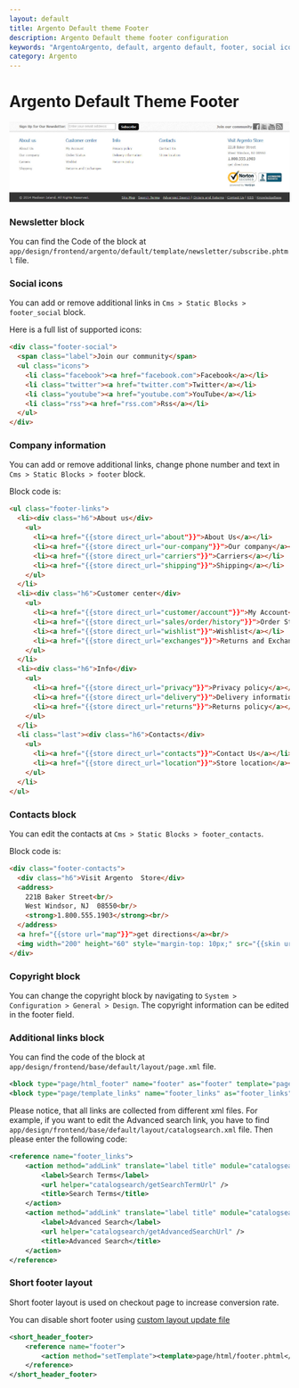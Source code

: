 ```yaml
---
layout: default
title: Argento Default theme Footer
description: Argento Default theme footer configuration
keywords: "ArgentoArgento, default, argento default, footer, social icons, links, copyright, contacts"
category: Argento
---
```


# Argento Default Theme Footer

![Argento Default theme footer](/images/argento/default/footer-links.jpg)

### Newsletter block

You can find the Code of the block at `app/design/frontend/argento/default/template/newsletter/subscribe.phtml` file.

### Social icons

You can add or remove additional links in `Cms > Static Blocks > footer_social` block.

Here is a full list of supported icons:

```html
<div class="footer-social">
  <span class="label">Join our community</span>
  <ul class="icons">
    <li class="facebook"><a href="facebook.com">Facebook</a></li>
    <li class="twitter"><a href="twitter.com">Twitter</a></li>
    <li class="youtube"><a href="youtube.com">YouTube</a></li>
    <li class="rss"><a href="rss.com">Rss</a></li>
  </ul>
</div>
```

### Company information

You can add or remove additional links, change phone number and text in
`Cms > Static Blocks > footer` block. 

Block code is:

```html
<ul class="footer-links">
  <li><div class="h6">About us</div>
    <ul>
      <li><a href="{{store direct_url="about"}}">About Us</a></li>
      <li><a href="{{store direct_url="our-company"}}">Our company</a></li>
      <li><a href="{{store direct_url="carriers"}}">Carriers</a></li>
      <li><a href="{{store direct_url="shipping"}}">Shipping</a></li>
    </ul>
  </li>
  <li><div class="h6">Customer center</div>
    <ul>
      <li><a href="{{store direct_url="customer/account"}}">My Account</a></li>
      <li><a href="{{store direct_url="sales/order/history"}}">Order Status</a></li>
      <li><a href="{{store direct_url="wishlist"}}">Wishlist</a></li>
      <li><a href="{{store direct_url="exchanges"}}">Returns and Exchanges</a></li>
    </ul>
  </li>
  <li><div class="h6">Info</div>
    <ul>
      <li><a href="{{store direct_url="privacy"}}">Privacy policy</a></li>
      <li><a href="{{store direct_url="delivery"}}">Delivery information</a></li>
      <li><a href="{{store direct_url="returns"}}">Returns policy</a></li>
    </ul>
  </li>
  <li class="last"><div class="h6">Contacts</div>
    <ul>
      <li><a href="{{store direct_url="contacts"}}">Contact Us</a></li>
      <li><a href="{{store direct_url="location"}}">Store location</a></li>
    </ul>
  </li>
</ul>
```

### Contacts block

You can edit the contacts at `Cms > Static Blocks > footer_contacts`.

Block code is:

```html
<div class="footer-contacts">
  <div class="h6">Visit Argento  Store</div>
  <address>
    221B Baker Street<br/>
    West Windsor, NJ  08550<br/>
    <strong>1.800.555.1903</strong><br/>
  </address>
  <a href="{{store url="map"}}">get directions</a><br/>
  <img width="200" height="60" style="margin-top: 10px;" src="{{skin url="images/security_sign.gif"}}" srcset="{{skin url="images/security_sign@2x.gif"}} 2x" alt="Security Seal"/>
</div>
```

### Copyright block
You can change the copyright block by navigating to `System > Configuration > General > Design`.
The copyright information can be edited in the footer field.

### Additional links block

You can find the code of the block at `app/design/frontend/base/default/layout/page.xml` file.

```xml
<block type="page/html_footer" name="footer" as="footer" template="page/html/footer.phtml">
<block type="page/template_links" name="footer_links" as="footer_links" template="page/template/links.phtml"/>
```

Please notice, that all links are collected from different xml files. For example, if you want to edit the Advanced search link, you have to find `app/design/frontend/base/default/layout/catalogsearch.xml` file. Then please enter the following code:

```xml
<reference name="footer_links">
    <action method="addLink" translate="label title" module="catalogsearch" ifconfig="catalog/seo/search_terms">
        <label>Search Terms</label>
        <url helper="catalogsearch/getSearchTermUrl" />
        <title>Search Terms</title>
    </action>
    <action method="addLink" translate="label title" module="catalogsearch">
        <label>Advanced Search</label>
        <url helper="catalogsearch/getAdvancedSearchUrl" />
        <title>Advanced Search</title>
    </action>
</reference>
```

### Short footer layout

Short footer layout is used on checkout page to increase conversion rate.

You can disable short footer using [custom layout update file](/argento/theme-customization/small-changes/#custom-layout-update-file)

```xml
<short_header_footer>
    <reference name="footer">
        <action method="setTemplate"><template>page/html/footer.phtml</template></action>
    </reference>
</short_header_footer>
```
